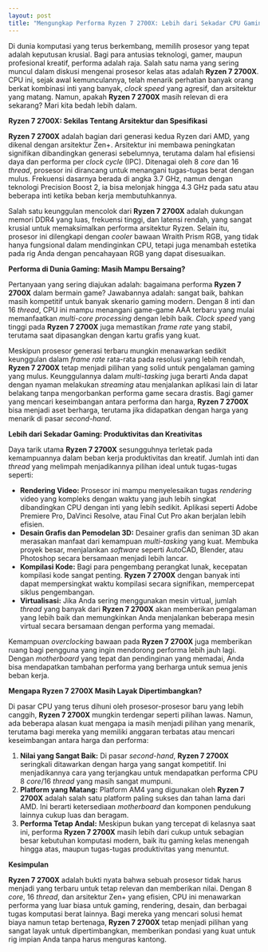 ```yaml
---
layout: post
title: "Mengungkap Performa Ryzen 7 2700X: Lebih dari Sekadar CPU Gaming"
---
```


Di dunia komputasi yang terus berkembang, memilih prosesor yang tepat adalah keputusan krusial. Bagi para antusias teknologi, gamer, maupun profesional kreatif, performa adalah raja. Salah satu nama yang sering muncul dalam diskusi mengenai prosesor kelas atas adalah **Ryzen 7 2700X**. CPU ini, sejak awal kemunculannya, telah menarik perhatian banyak orang berkat kombinasi inti yang banyak, *clock speed* yang agresif, dan arsitektur yang matang. Namun, apakah **Ryzen 7 2700X** masih relevan di era sekarang? Mari kita bedah lebih dalam.

**Ryzen 7 2700X: Sekilas Tentang Arsitektur dan Spesifikasi**

**Ryzen 7 2700X** adalah bagian dari generasi kedua Ryzen dari AMD, yang dikenal dengan arsitektur Zen+. Arsitektur ini membawa peningkatan signifikan dibandingkan generasi sebelumnya, terutama dalam hal efisiensi daya dan performa per *clock cycle* (IPC). Ditenagai oleh 8 *core* dan 16 *thread*, prosesor ini dirancang untuk menangani tugas-tugas berat dengan mulus. Frekuensi dasarnya berada di angka 3.7 GHz, namun dengan teknologi Precision Boost 2, ia bisa melonjak hingga 4.3 GHz pada satu atau beberapa inti ketika beban kerja membutuhkannya.

Salah satu keunggulan mencolok dari **Ryzen 7 2700X** adalah dukungan memori DDR4 yang luas, frekuensi tinggi, dan latensi rendah, yang sangat krusial untuk memaksimalkan performa arsitektur Ryzen. Selain itu, prosesor ini dilengkapi dengan *cooler* bawaan Wraith Prism RGB, yang tidak hanya fungsional dalam mendinginkan CPU, tetapi juga menambah estetika pada rig Anda dengan pencahayaan RGB yang dapat disesuaikan.

**Performa di Dunia Gaming: Masih Mampu Bersaing?**

Pertanyaan yang sering diajukan adalah: bagaimana performa **Ryzen 7 2700X** dalam bermain game? Jawabannya adalah: sangat baik, bahkan masih kompetitif untuk banyak skenario gaming modern. Dengan 8 inti dan 16 *thread*, CPU ini mampu menangani game-game AAA terbaru yang mulai memanfaatkan *multi-core processing* dengan lebih baik. *Clock speed* yang tinggi pada **Ryzen 7 2700X** juga memastikan *frame rate* yang stabil, terutama saat dipasangkan dengan kartu grafis yang kuat.

Meskipun prosesor generasi terbaru mungkin menawarkan sedikit keunggulan dalam *frame rate* rata-rata pada resolusi yang lebih rendah, **Ryzen 7 2700X** tetap menjadi pilihan yang solid untuk pengalaman gaming yang mulus. Keunggulannya dalam *multi-tasking* juga berarti Anda dapat dengan nyaman melakukan *streaming* atau menjalankan aplikasi lain di latar belakang tanpa mengorbankan performa game secara drastis. Bagi gamer yang mencari keseimbangan antara performa dan harga, **Ryzen 7 2700X** bisa menjadi aset berharga, terutama jika didapatkan dengan harga yang menarik di pasar *second-hand*.

**Lebih dari Sekadar Gaming: Produktivitas dan Kreativitas**

Daya tarik utama **Ryzen 7 2700X** sesungguhnya terletak pada kemampuannya dalam beban kerja produktivitas dan kreatif. Jumlah inti dan *thread* yang melimpah menjadikannya pilihan ideal untuk tugas-tugas seperti:

*   **Rendering Video:** Prosesor ini mampu menyelesaikan tugas *rendering* video yang kompleks dengan waktu yang jauh lebih singkat dibandingkan CPU dengan inti yang lebih sedikit. Aplikasi seperti Adobe Premiere Pro, DaVinci Resolve, atau Final Cut Pro akan berjalan lebih efisien.
*   **Desain Grafis dan Pemodelan 3D:** Desainer grafis dan seniman 3D akan merasakan manfaat dari kemampuan *multi-tasking* yang kuat. Membuka proyek besar, menjalankan *software* seperti AutoCAD, Blender, atau Photoshop secara bersamaan menjadi lebih lancar.
*   **Kompilasi Kode:** Bagi para pengembang perangkat lunak, kecepatan kompilasi kode sangat penting. **Ryzen 7 2700X** dengan banyak inti dapat mempersingkat waktu kompilasi secara signifikan, mempercepat siklus pengembangan.
*   **Virtualisasi:** Jika Anda sering menggunakan mesin virtual, jumlah *thread* yang banyak dari **Ryzen 7 2700X** akan memberikan pengalaman yang lebih baik dan memungkinkan Anda menjalankan beberapa mesin virtual secara bersamaan dengan performa yang memadai.

Kemampuan *overclocking* bawaan pada **Ryzen 7 2700X** juga memberikan ruang bagi pengguna yang ingin mendorong performa lebih jauh lagi. Dengan *motherboard* yang tepat dan pendinginan yang memadai, Anda bisa mendapatkan tambahan performa yang berharga untuk semua jenis beban kerja.

**Mengapa Ryzen 7 2700X Masih Layak Dipertimbangkan?**

Di pasar CPU yang terus dihuni oleh prosesor-prosesor baru yang lebih canggih, **Ryzen 7 2700X** mungkin terdengar seperti pilihan lawas. Namun, ada beberapa alasan kuat mengapa ia masih menjadi pilihan yang menarik, terutama bagi mereka yang memiliki anggaran terbatas atau mencari keseimbangan antara harga dan performa:

1.  **Nilai yang Sangat Baik:** Di pasar *second-hand*, **Ryzen 7 2700X** seringkali ditawarkan dengan harga yang sangat kompetitif. Ini menjadikannya cara yang terjangkau untuk mendapatkan performa CPU 8 *core*/16 *thread* yang masih sangat mumpuni.
2.  **Platform yang Matang:** Platform AM4 yang digunakan oleh **Ryzen 7 2700X** adalah salah satu platform paling sukses dan tahan lama dari AMD. Ini berarti ketersediaan *motherboard* dan komponen pendukung lainnya cukup luas dan beragam.
3.  **Performa Tetap Andal:** Meskipun bukan yang tercepat di kelasnya saat ini, performa **Ryzen 7 2700X** masih lebih dari cukup untuk sebagian besar kebutuhan komputasi modern, baik itu gaming kelas menengah hingga atas, maupun tugas-tugas produktivitas yang menuntut.

**Kesimpulan**

**Ryzen 7 2700X** adalah bukti nyata bahwa sebuah prosesor tidak harus menjadi yang terbaru untuk tetap relevan dan memberikan nilai. Dengan 8 *core*, 16 *thread*, dan arsitektur Zen+ yang efisien, CPU ini menawarkan performa yang luar biasa untuk gaming, rendering, desain, dan berbagai tugas komputasi berat lainnya. Bagi mereka yang mencari solusi hemat biaya namun tetap bertenaga, **Ryzen 7 2700X** tetap menjadi pilihan yang sangat layak untuk dipertimbangkan, memberikan pondasi yang kuat untuk rig impian Anda tanpa harus menguras kantong.
